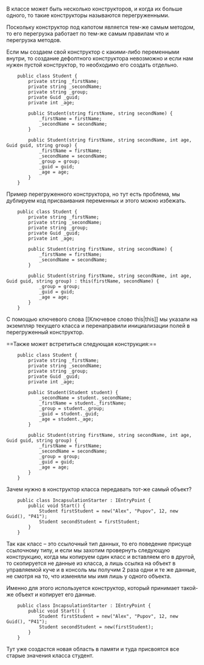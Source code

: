 В классе может быть несколько конструкторов, и когда их больше одного, то такие конструкторы называются перегруженными.

Поскольку конструктор под капотом является тем-же самым методом, то его перегрузка работает по тем-же самым правилам что и перегрузка методов.

Если мы создаем свой конструктор с какими-либо переменными внутри, то создание дефолтного конструктора невозможно и если нам нужен пустой конструктор, то необходимо его создать отдельно.


```Csharp
    public class Student {
        private string _firstName;
        private string _secondName;
        private string _group;
        private Guid _guid;
        private int _age;

        public Student(string firstName, string secondName) {
            _firstName = firstName;
            _secondName = secondName;
        }

        public Student(string firstName, string secondName, int age, Guid guid, string group) {
            _firstName = firstName;
            _secondName = secondName;
            _group = group;
            _guid = guid;
            _age = age;
        }
    }
```
Пример перегруженного конструктора, но тут есть проблема, мы дублируем код присваивания переменных и этого можно избежать.
```Csharp
    public class Student {
        private string _firstName;
        private string _secondName;
        private string _group;
        private Guid _guid;
        private int _age;

        public Student(string firstName, string secondName) {
            _firstName = firstName;
            _secondName = secondName;
        }

        public Student(string firstName, string secondName, int age, Guid guid, string group) : this(firstName, secondName) {
            _group = group;
            _guid = guid;
            _age = age;
        }
    }
```

С помощью ключевого слова [[Ключевое слово this|this]] мы указали на экземпляр текущего класса и перенаправили инициализации полей в перегруженный конструктор.

==Также может встретиться следующая конструкция:==
```Csharp
    public class Student {
        private string _firstName;
        private string _secondName;
        private string _group;
        private Guid _guid;
        private int _age;

        public Student(Student student) {
            _secondName = student._secondName;
            _firstName = student._firstName;
            _group = student._group;
            _guid = student._guid;
            _age = student._age;
        }

        public Student(string firstName, string secondName, int age, Guid guid, string group) {
            _firstName = firstName;
            _secondName = secondName;
            _group = group;
            _guid = guid;
            _age = age;
        }
    }
```

Зачем нужно в конструктор класса передавать тот-же самый объект?
```Csharp
    public class IncapsulationStarter : IEntryPoint {
        public void Start() {
            Student firstStudent = new("Alex", "Pupov", 12, new Guid(), "P41");
            Student secondStudent = firstStudent;
        }
    }
```
Так как класс – это ссылочный тип данных, то его поведение присуще ссылочному типу, и если мы захотим провернуть следующую конструкцию, когда мы копируем один класс и вставляем его в другой, то скопируется не данные из класса, а лишь ссылка на объект в управляемой куче и в консоль мы получим 2 раза одни и те же данные, не смотря на то, что изменяли мы имя лишь у одного объекта.

Именно для этого используется конструктор, который принимает такой-же объект и копирует его данные.

```Csharp
    public class IncapsulationStarter : IEntryPoint {
        public void Start() {
            Student firstStudent = new("Alex", "Pupov", 12, new Guid(), "P41");
            Student secondStudent = new(firstStudent);
        }
    }
```
Тут уже создастся новая область в памяти и туда присвоятся все старые значения класса студент.